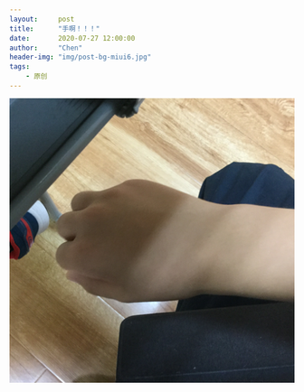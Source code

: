 ```yaml
---
layout:     post
title:      "手啊！！！"
date:       2020-07-27 12:00:00
author:     "Chen"
header-img: "img/post-bg-miui6.jpg"
tags:
    - 原创
---
```


![arm](/img/hand.JPG)
